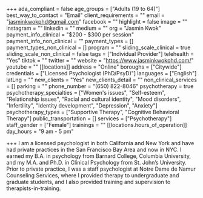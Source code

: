 +++
ada_compliant = false
age_groups = ["Adults (19 to 64)"]
best_way_to_contact = "Email"
client_requirements = ""
email = "jasminkwokphd@gmail.com"
facebook = ""
highlight = false
image = ""
instagram = ""
linkedin = ""
medium = ""
org = "Jasmin Kwok"
payment_info_clinical = "$200 - $300 per session"
payment_info_non_clinical = ""
payment_types = []
payment_types_non_clinical = []
program = ""
sliding_scale_clinical = true
sliding_scale_non_clinical = false
tags = ["Individual Provider"]
telehealth = "Yes"
tiktok = ""
twitter = ""
website = "https://www.jasminkwokphd.com/"
youtube = ""
[[locations]]
address = "Online"
boroughs = ["Citywide"]
credentials = ["Licensed Psychologist (PhD/PsyD)"]
languages = ["English"]
latLng = ""
new_clients = "Yes"
new_clients_detail = ""
non_clinical_services = []
parking = ""
phone_number = "(650) 822-8046"
psychotherapy = true
psychotherapy_specialties = ["Women's issues", "Self-esteem", "Relationship issues", "Racial and cultural identity", "Mood disorders", "Infertility", "Identity development", "Depression", "Anxiety"]
psychotherapy_types = ["Supportive Therapy", "Cognitive Behavioral Therapy"]
public_transportation = []
services = ["Psychotherapy"]
staff_gender = ["Female"]
trainings = ""
[[locations.hours_of_operation]]
day_hours = "9 am - 5 pm"

+++
I am a licensed psychologist in both California and New York and have had private practices in the San Francisco Bay Area and now in NYC. I earned my B.A. in psychology from Barnard College, Columbia University, and my M.A. and Ph.D. in Clinical Psychology from St. John’s University. Prior to private practice, I was a staff psychologist at Notre Dame de Namur Counseling Services, where I provided therapy to undergraduate and graduate students, and I also provided training and supervision to therapists-in-training.